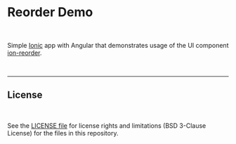 # Reorder Demo #

<br>

Simple [Ionic](https://ionicframework.com/) app with Angular that demonstrates usage of the
UI component [ion-reorder](https://ionicframework.com/docs/api/reorder).

<br>

----

## License ##

<br>

See the [LICENSE file](LICENSE.md) for license rights and limitations (BSD 3-Clause License) for the files in this repository.

<br>